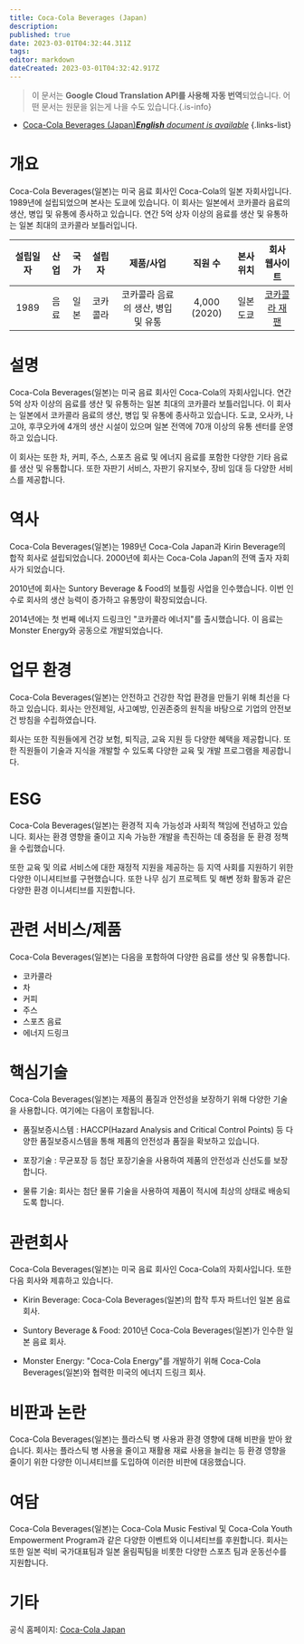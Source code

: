 ```yaml
---
title: Coca-Cola Beverages (Japan)
description: 
published: true
date: 2023-03-01T04:32:44.311Z
tags: 
editor: markdown
dateCreated: 2023-03-01T04:32:42.917Z
---
```


> 이 문서는 **Google Cloud Translation API를 사용해 자동 번역**되었습니다.
어떤 문서는 원문을 읽는게 나을 수도 있습니다.{.is-info}



- [Coca-Cola Beverages (Japan)***English** document is available*](/en/Knowledge-base/Dictionary/Company/coca-cola-beverages-japan)
{.links-list}


# 개요

Coca-Cola Beverages(일본)는 미국 음료 회사인 Coca-Cola의 일본 자회사입니다. 1989년에 설립되었으며 본사는 도쿄에 있습니다. 이 회사는 일본에서 코카콜라 음료의 생산, 병입 및 유통에 종사하고 있습니다. 연간 5억 상자 이상의 음료를 생산 및 유통하는 일본 최대의 코카콜라 보틀러입니다.

| 설립일자 | 산업 | 국가 | 설립자 | 제품/사업 | 직원 수 | 본사 위치 | 회사 웹사이트 |
| :----------------: | :-----: | :----: | :----: | :--------------: | :----------------: | :--------------------: | :-------------: |
| 1989 | 음료 | 일본 | 코카콜라 | 코카콜라 음료의 생산, 병입 및 유통 | 4,000 (2020) | 일본 도쿄 | [코카콜라 재팬](https://www.coca-cola.co.jp/) |

# 설명

Coca-Cola Beverages(일본)는 미국 음료 회사인 Coca-Cola의 자회사입니다. 연간 5억 상자 이상의 음료를 생산 및 유통하는 일본 최대의 코카콜라 보틀러입니다. 이 회사는 일본에서 코카콜라 음료의 생산, 병입 및 유통에 종사하고 있습니다. 도쿄, 오사카, 나고야, 후쿠오카에 4개의 생산 시설이 있으며 일본 전역에 70개 이상의 유통 센터를 운영하고 있습니다.

이 회사는 또한 차, 커피, 주스, 스포츠 음료 및 에너지 음료를 포함한 다양한 기타 음료를 생산 및 유통합니다. 또한 자판기 서비스, 자판기 유지보수, 장비 임대 등 다양한 서비스를 제공합니다.

# 역사

Coca-Cola Beverages(일본)는 1989년 Coca-Cola Japan과 Kirin Beverage의 합작 회사로 설립되었습니다. 2000년에 회사는 Coca-Cola Japan의 전액 출자 자회사가 되었습니다.

2010년에 회사는 Suntory Beverage & Food의 보틀링 사업을 인수했습니다. 이번 인수로 회사의 생산 능력이 증가하고 유통망이 확장되었습니다.

2014년에는 첫 번째 에너지 드링크인 "코카콜라 에너지"를 출시했습니다. 이 음료는 Monster Energy와 공동으로 개발되었습니다.

# 업무 환경

Coca-Cola Beverages(일본)는 안전하고 건강한 작업 환경을 만들기 위해 최선을 다하고 있습니다. 회사는 안전제일, 사고예방, 인권존중의 원칙을 바탕으로 기업의 안전보건 방침을 수립하였습니다.

회사는 또한 직원들에게 건강 보험, 퇴직금, 교육 지원 등 다양한 혜택을 제공합니다. 또한 직원들이 기술과 지식을 개발할 수 있도록 다양한 교육 및 개발 프로그램을 제공합니다.

# ESG

Coca-Cola Beverages(일본)는 환경적 지속 가능성과 사회적 책임에 전념하고 있습니다. 회사는 환경 영향을 줄이고 지속 가능한 개발을 촉진하는 데 중점을 둔 환경 정책을 수립했습니다.

또한 교육 및 의료 서비스에 대한 재정적 지원을 제공하는 등 지역 사회를 지원하기 위한 다양한 이니셔티브를 구현했습니다. 또한 나무 심기 프로젝트 및 해변 정화 활동과 같은 다양한 환경 이니셔티브를 지원합니다.

# 관련 서비스/제품

Coca-Cola Beverages(일본)는 다음을 포함하여 다양한 음료를 생산 및 유통합니다.

- 코카콜라
- 차
- 커피
- 주스
- 스포츠 음료
- 에너지 드링크

# 핵심기술

Coca-Cola Beverages(일본)는 제품의 품질과 안전성을 보장하기 위해 다양한 기술을 사용합니다. 여기에는 다음이 포함됩니다.

- 품질보증시스템 : HACCP(Hazard Analysis and Critical Control Points) 등 다양한 품질보증시스템을 통해 제품의 안전성과 품질을 확보하고 있습니다.

- 포장기술 : 무균포장 등 첨단 포장기술을 사용하여 제품의 안전성과 신선도를 보장합니다.

- 물류 기술: 회사는 첨단 물류 기술을 사용하여 제품이 적시에 최상의 상태로 배송되도록 합니다.

# 관련회사

Coca-Cola Beverages(일본)는 미국 음료 회사인 Coca-Cola의 자회사입니다. 또한 다음 회사와 제휴하고 있습니다.

- Kirin Beverage: Coca-Cola Beverages(일본)의 합작 투자 파트너인 일본 음료 회사.

- Suntory Beverage & Food: 2010년 Coca-Cola Beverages(일본)가 인수한 일본 음료 회사.

- Monster Energy: "Coca-Cola Energy"를 개발하기 위해 Coca-Cola Beverages(일본)와 협력한 미국의 에너지 드링크 회사.

# 비판과 논란

Coca-Cola Beverages(일본)는 플라스틱 병 사용과 환경 영향에 대해 비판을 받아 왔습니다. 회사는 플라스틱 병 사용을 줄이고 재활용 재료 사용을 늘리는 등 환경 영향을 줄이기 위한 다양한 이니셔티브를 도입하여 이러한 비판에 대응했습니다.

# 여담

Coca-Cola Beverages(일본)는 Coca-Cola Music Festival 및 Coca-Cola Youth Empowerment Program과 같은 다양한 이벤트와 이니셔티브를 후원합니다. 회사는 또한 일본 럭비 국가대표팀과 일본 올림픽팀을 비롯한 다양한 스포츠 팀과 운동선수를 지원합니다.

# 기타

공식 홈페이지: [Coca-Cola Japan](https://www.coca-cola.co.jp/)